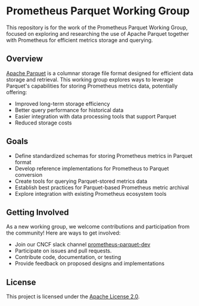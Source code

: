 # Prometheus Parquet Working Group

This repository is for the work of the Prometheus Parquet Working Group, focused on exploring and researching the use of Apache Parquet together with Prometheus for efficient metrics storage and querying.

## Overview

[Apache Parquet](https://parquet.apache.org/) is a columnar storage file format designed for efficient data storage and retrieval. This working group explores ways to leverage Parquet's capabilities for storing Prometheus metrics data, potentially offering:

- Improved long-term storage efficiency
- Better query performance for historical data
- Easier integration with data processing tools that support Parquet
- Reduced storage costs

## Goals

- Define standardized schemas for storing Prometheus metrics in Parquet format
- Develop reference implementations for Prometheus to Parquet conversion
- Create tools for querying Parquet-stored metrics data
- Establish best practices for Parquet-based Prometheus metric archival
- Explore integration with existing Prometheus ecosystem tools

## Getting Involved

As a new working group, we welcome contributions and participation from the community! Here are ways to get involved:

- Join our CNCF slack channel [prometheus-parquet-dev](https://cloud-native.slack.com/archives/C08GK56D2H1)
- Participate on issues and pull requests.
- Contribute code, documentation, or testing
- Provide feedback on proposed designs and implementations

## License

This project is licensed under the [Apache License 2.0](LICENSE). 